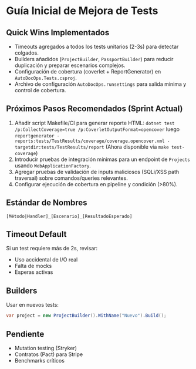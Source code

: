 # Guía Inicial de Mejora de Tests

## Quick Wins Implementados
- Timeouts agregados a todos los tests unitarios (2-3s) para detectar colgados.
- Builders añadidos (`ProjectBuilder`, `PassportBuilder`) para reducir duplicación y preparar escenarios complejos.
- Configuración de cobertura (coverlet + ReportGenerator) en `AutoDocOps.Tests.csproj`.
 - Archivo de configuración `AutoDocOps.runsettings` para salida mínima y control de cobertura.

## Próximos Pasos Recomendados (Sprint Actual)
1. Añadir script Makefile/CI para generar reporte HTML:
   `dotnet test /p:CollectCoverage=true /p:CoverletOutputFormat=opencover`
   luego `reportgenerator -reports:tests/TestResults/coverage/coverage.opencover.xml -targetdir:tests/TestResults/report`
   (Ahora disponible via `make test-coverage`)
2. Introducir pruebas de integración mínimas para un endpoint de `Projects` usando `WebApplicationFactory`.
3. Agregar pruebas de validación de inputs maliciosos (SQLi/XSS path traversal) sobre comandos/queries relevantes.
4. Configurar ejecución de cobertura en pipeline y condición (>80%).

## Estándar de Nombres
`[Método|Handler]_[Escenario]_[ResultadoEsperado]`

## Timeout Default
Si un test requiere más de 2s, revisar:
- Uso accidental de I/O real
- Falta de mocks
- Esperas activas

## Builders
Usar en nuevos tests:
```csharp
var project = new ProjectBuilder().WithName("Nuevo").Build();
```

## Pendiente
- Mutation testing (Stryker)
- Contratos (Pact) para Stripe
- Benchmarks críticos
